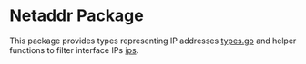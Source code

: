 # Netaddr Package

This package provides types representing IP addresses [types.go](./types.go) and helper functions to filter interface IPs [ips](./ips.go).